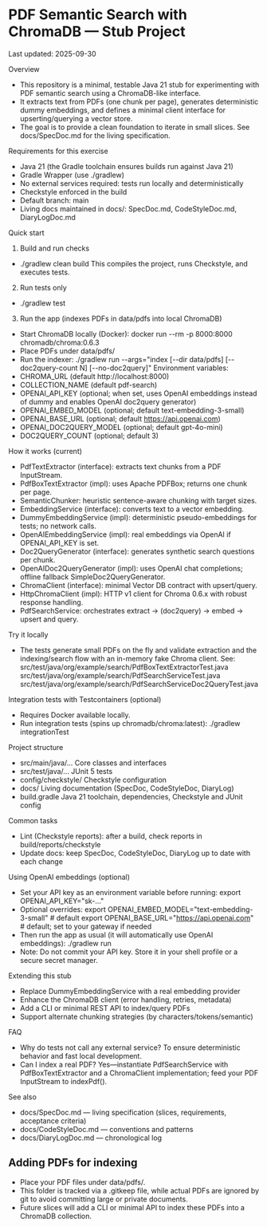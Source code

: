# PDF Semantic Search with ChromaDB — Stub Project

Last updated: 2025-09-30

Overview
- This repository is a minimal, testable Java 21 stub for experimenting with PDF semantic search using a ChromaDB-like interface.
- It extracts text from PDFs (one chunk per page), generates deterministic dummy embeddings, and defines a minimal client interface for upserting/querying a vector store.
- The goal is to provide a clean foundation to iterate in small slices. See docs/SpecDoc.md for the living specification.

Requirements for this exercise
- Java 21 (the Gradle toolchain ensures builds run against Java 21)
- Gradle Wrapper (use ./gradlew)
- No external services required: tests run locally and deterministically
- Checkstyle enforced in the build
- Default branch: main
- Living docs maintained in docs/: SpecDoc.md, CodeStyleDoc.md, DiaryLogDoc.md

Quick start
1) Build and run checks
- ./gradlew clean build
This compiles the project, runs Checkstyle, and executes tests.

2) Run tests only
- ./gradlew test

3) Run the app (indexes PDFs in data/pdfs into local ChromaDB)
- Start ChromaDB locally (Docker):
  docker run --rm -p 8000:8000 chromadb/chroma:0.6.3
- Place PDFs under data/pdfs/
- Run the indexer:
  ./gradlew run --args="index [--dir data/pdfs] [--doc2query-count N] [--no-doc2query]"
Environment variables:
- CHROMA_URL (default http://localhost:8000)
- COLLECTION_NAME (default pdf-search)
- OPENAI_API_KEY (optional; when set, uses OpenAI embeddings instead of dummy and enables OpenAI doc2query generator)
- OPENAI_EMBED_MODEL (optional; default text-embedding-3-small)
- OPENAI_BASE_URL (optional; default https://api.openai.com)
- OPENAI_DOC2QUERY_MODEL (optional; default gpt-4o-mini)
- DOC2QUERY_COUNT (optional; default 3)

How it works (current)
- PdfTextExtractor (interface): extracts text chunks from a PDF InputStream.
- PdfBoxTextExtractor (impl): uses Apache PDFBox; returns one chunk per page.
- SemanticChunker: heuristic sentence-aware chunking with target sizes.
- EmbeddingService (interface): converts text to a vector embedding.
- DummyEmbeddingService (impl): deterministic pseudo-embeddings for tests; no network calls.
- OpenAIEmbeddingService (impl): real embeddings via OpenAI if OPENAI_API_KEY is set.
- Doc2QueryGenerator (interface): generates synthetic search questions per chunk.
- OpenAIDoc2QueryGenerator (impl): uses OpenAI chat completions; offline fallback SimpleDoc2QueryGenerator.
- ChromaClient (interface): minimal Vector DB contract with upsert/query.
- HttpChromaClient (impl): HTTP v1 client for Chroma 0.6.x with robust response handling.
- PdfSearchService: orchestrates extract → (doc2query) → embed → upsert and query.

Try it locally
- The tests generate small PDFs on the fly and validate extraction and the indexing/search flow with an in-memory fake Chroma client.
  See: src/test/java/org/example/search/PdfBoxTextExtractorTest.java
       src/test/java/org/example/search/PdfSearchServiceTest.java
       src/test/java/org/example/search/PdfSearchServiceDoc2QueryTest.java

Integration tests with Testcontainers (optional)
- Requires Docker available locally.
- Run integration tests (spins up chromadb/chroma:latest):
  ./gradlew integrationTest

Project structure
- src/main/java/...    Core classes and interfaces
- src/test/java/...    JUnit 5 tests
- config/checkstyle/   Checkstyle configuration
- docs/                Living documentation (SpecDoc, CodeStyleDoc, DiaryLog)
- build.gradle         Java 21 toolchain, dependencies, Checkstyle and JUnit config

Common tasks
- Lint (Checkstyle reports): after a build, check reports in build/reports/checkstyle
- Update docs: keep SpecDoc, CodeStyleDoc, DiaryLog up to date with each change

Using OpenAI embeddings (optional)
- Set your API key as an environment variable before running:
  export OPENAI_API_KEY="sk-..."
- Optional overrides:
  export OPENAI_EMBED_MODEL="text-embedding-3-small"   # default
  export OPENAI_BASE_URL="https://api.openai.com"      # default; set to your gateway if needed
- Then run the app as usual (it will automatically use OpenAI embeddings):
  ./gradlew run
- Note: Do not commit your API key. Store it in your shell profile or a secure secret manager.

Extending this stub
- Replace DummyEmbeddingService with a real embedding provider
- Enhance the ChromaDB client (error handling, retries, metadata)
- Add a CLI or minimal REST API to index/query PDFs
- Support alternate chunking strategies (by characters/tokens/semantic)

FAQ
- Why do tests not call any external service? To ensure deterministic behavior and fast local development.
- Can I index a real PDF? Yes—instantiate PdfSearchService with PdfBoxTextExtractor and a ChromaClient implementation; feed your PDF InputStream to indexPdf().

See also
- docs/SpecDoc.md — living specification (slices, requirements, acceptance criteria)
- docs/CodeStyleDoc.md — conventions and patterns
- docs/DiaryLogDoc.md — chronological log


## Adding PDFs for indexing
- Place your PDF files under data/pdfs/.
- This folder is tracked via a .gitkeep file, while actual PDFs are ignored by git to avoid committing large or private documents.
- Future slices will add a CLI or minimal API to index these PDFs into a ChromaDB collection.
